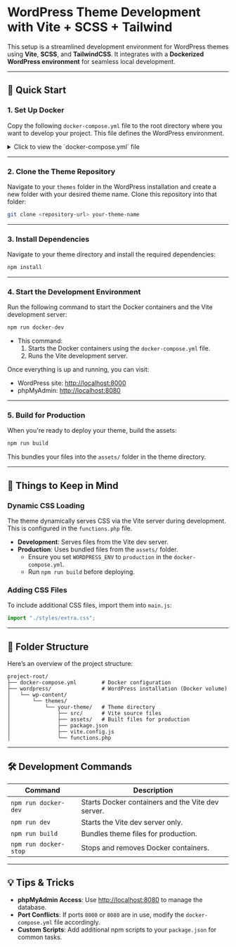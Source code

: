 # WordPress Theme Development with Vite + SCSS + Tailwind

This setup is a streamlined development environment for WordPress themes using **Vite**, **SCSS**, and **TailwindCSS**. It integrates with a **Dockerized WordPress environment** for seamless local development.

---

## 🚀 Quick Start

### 1. **Set Up Docker**

Copy the following `docker-compose.yml` file to the root directory where you want to develop your project. This file defines the WordPress environment.

<details>
<summary>Click to view the `docker-compose.yml` file</summary>

```yaml
services:
  db:
    platform: linux/x86_64
    image: mysql:8.0
    container_name: wordpress_db
    volumes:
      - db_data:/var/lib/mysql
    restart: always
    environment:
      MYSQL_ROOT_PASSWORD: rootpassword
      MYSQL_DATABASE: wordpress
      MYSQL_USER: wordpress
      MYSQL_PASSWORD: wordpresspassword

  wordpress:
    image: wordpress:latest
    depends_on:
      - db
    ports:
      - "8000:80"
    restart: always
    environment:
      WORDPRESS_DB_HOST: db:3306
      WORDPRESS_DB_USER: wordpress
      WORDPRESS_DB_PASSWORD: wordpresspassword
      WORDPRESS_DB_NAME: wordpress
      WORDPRESS_ENV: development
    volumes:
      - ./wordpress:/var/www/html

  phpmyadmin:
    image: phpmyadmin/phpmyadmin
    platform: linux/amd64
    depends_on:
      - db
    ports:
      - "8080:80"
    restart: always
    environment:
      PMA_HOST: db
      MYSQL_ROOT_PASSWORD: rootpassword

volumes:
  db_data:
```

</details>

---

### 2. **Clone the Theme Repository**

Navigate to your `themes` folder in the WordPress installation and create a new folder with your desired theme name. Clone this repository into that folder:

```bash
git clone <repository-url> your-theme-name
```

---

### 3. **Install Dependencies**

Navigate to your theme directory and install the required dependencies:

```bash
npm install
```

---

### 4. **Start the Development Environment**

Run the following command to start the Docker containers and the Vite development server:

```bash
npm run docker-dev
```

- This command:
  1. Starts the Docker containers using the `docker-compose.yml` file.
  2. Runs the Vite development server.

Once everything is up and running, you can visit:

- WordPress site: [http://localhost:8000](http://localhost:8000)
- phpMyAdmin: [http://localhost:8080](http://localhost:8080)

---

### 5. **Build for Production**

When you're ready to deploy your theme, build the assets:

```bash
npm run build
```

This bundles your files into the `assets/` folder in the theme directory.

---

## 📝 Things to Keep in Mind

### Dynamic CSS Loading

The theme dynamically serves CSS via the Vite server during development. This is configured in the `functions.php` file.

- **Development**: Serves files from the Vite dev server.
- **Production**: Uses bundled files from the `assets/` folder.
  - Ensure you set `WORDPRESS_ENV` to `production` in the `docker-compose.yml`.
  - Run `npm run build` before deploying.

### Adding CSS Files

To include additional CSS files, import them into `main.js`:

```javascript
import "./styles/extra.css";
```

---

## 📂 Folder Structure

Here’s an overview of the project structure:

```
project-root/
├── docker-compose.yml        # Docker configuration
├── wordpress/                # WordPress installation (Docker volume)
│   └── wp-content/
│       └── themes/
│           └── your-theme/   # Theme directory
│               ├── src/      # Vite source files
│               ├── assets/   # Built files for production
│               ├── package.json
│               ├── vite.config.js
│               └── functions.php
```

---

## 🛠 Development Commands

| Command               | Description                                       |
| --------------------- | ------------------------------------------------- |
| `npm run docker-dev`  | Starts Docker containers and the Vite dev server. |
| `npm run dev`         | Starts the Vite dev server only.                  |
| `npm run build`       | Bundles theme files for production.               |
| `npm run docker-stop` | Stops and removes Docker containers.              |

---

## 💡 Tips & Tricks

- **phpMyAdmin Access**: Use [http://localhost:8080](http://localhost:8080) to manage the database.
- **Port Conflicts**: If ports `8000` or `8080` are in use, modify the `docker-compose.yml` file accordingly.
- **Custom Scripts**: Add additional npm scripts to your `package.json` for common tasks.
